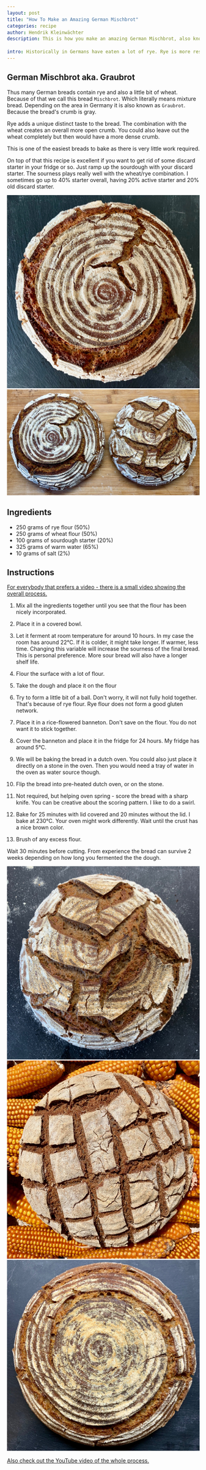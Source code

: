 ```yaml
---
layout: post
title: "How To Make an Amazing German Mischbrot"
categories: recipe
author: Hendrik Kleinwächter
description: This is how you make an amazing German Mischbrot, also known as Graubrot.

intro: Historically in Germans have eaten a lot of rye. Rye is more resistant to cold and yields better crop with the German climate. Rye is planted in September/October and then survives the winter. It can resist temperatures of up to -25°C.
---
```


## German Mischbrot aka. Graubrot

Thus many German breads contain rye and also a little bit of wheat. Because
of that we call this bread `Mischbrot`. Which literally means mixture bread.
Depending on the area in Germany it is also known as `Graubrot`. Because the bread's crumb
is gray.

Rye adds a unique distinct taste to the bread. The combination with the wheat creates
an overall more open crumb. You could also leave out the wheat completely
but then would have a more dense crumb.

This is one of the easiest breads to bake as there is very little work required.

On top of that this recipe is excellent if you want to get rid of some discard
starter in your fridge or so. Just ramp up the sourdough with your discard starter.
The sourness plays really well with the wheat/rye combination. I sometimes go up
to 40% starter overall, having 20% active starter and 20% old discard starter.

<div><img src="/assets/images/recipes/mischbrot-1.jpg" alt="Picture of Mischbrot"></div>
<div><img src="/assets/images/recipes/mischbrot-2.jpg" alt="Picture of 2 different scoring techniques"></div>

## Ingredients

- 250 grams of rye flour (50%)
- 250 grams of wheat flour (50%)
- 100 grams of sourdough starter (20%)
- 325 grams of warm water (65%)
- 10 grams of salt (2%)

## Instructions

[For everybody that prefers a video - there is a small video showing the overall process.](https://youtu.be/l9g4AI_z3uY)

1. Mix all the ingredients together until you see that the flour has been nicely incorporated.

2. Place it in a covered bowl.

3. Let it ferment at room temperature for around 10 hours. In my case
   the room has around 22°C. If it is colder, it might take longer.
   If warmer, less time. Changing this variable will increase the sourness of the
   final bread. This is personal preference. More sour bread will also have a
   longer shelf life.

4. Flour the surface with a lot of flour.

5. Take the dough and place it on the flour

6. Try to form a little bit of a ball. Don't worry, it will not fully hold
   together. That's because of rye flour. Rye flour does not form a good gluten
   network.

7. Place it in a rice-flowered banneton. Don't save on the flour. You do not
   want it to stick together.

8. Cover the banneton and place it in the fridge for 24 hours. My fridge has
   around 5°C.

9. We will be baking the bread in a dutch oven. You could also just place it
   directly on a stone in the oven. Then you would need a tray of water in the
   oven as water source though.

10. Flip the bread into pre-heated dutch oven, or on the stone.

11. Not required, but helping oven spring - score the bread with a sharp knife.
    You can be creative about the scoring pattern. I like to do a swirl.

12. Bake for 25 minutes with lid covered and 20 minutes without the lid.
    I bake at 230°C. Your oven might work differently. Wait until the crust has a
    nice brown color.

13. Brush of any excess flour.

Wait 30 minutes before cutting. From experience the bread can survive 2 weeks
depending on how long you fermented the the dough.
<div><img src="/assets/images/recipes/mischbrot-3.jpg" alt="Picture of Mischbrot"></div>
<div><img src="/assets/images/recipes/mischbrot-4.jpg" alt="Picture of Mischbrot"></div>
<div><img src="/assets/images/recipes/mischbrot-5.jpg" alt="Picture of Mischbrot"></div>

[Also check out the YouTube video of the whole process.](https://youtu.be/l9g4AI_z3uY)
